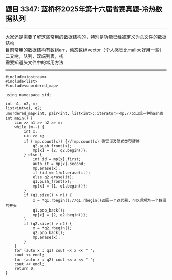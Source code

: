 ## 题目 3347: 蓝桥杯2025年第十六届省赛真题-冷热数据队列
___
大家还是需要了解这些常用的数据结构的，特别是功能已经被定义为头文件的数据结构  
目前常用的数据结构有数组arr，动态数组vector（个人感觉比malloc好用一些）  
二叉树，队列，双端列表，栈  
需要知道头文件中的常用方法  
___  
```
#include<iostream>
#include<list>
#include<unordered_map>

using namespace std;

int n1, n2, m;
list<int>q1, q2;
unordered_map<int, pair<int, list<int>::iterator>>mp;//又出现一种hash表
int main() {
	cin >> n1 >> n2 >> m;
	while (m--) {
		int x;
		cin >> x;
		if (!mp.count(x)) {//!mp.count(x) 确实涉及隐式类型转换
			q2.push_front(x);
			mp[x] = {2, q2.begin()};
		} else {
			int id = mp[x].first;
			auto it = mp[x].second;
			mp.erase(x);
			if (id == 1)q1.erase(it);
			else q2.erase(it);
			q1.push_front(x);
			mp[x] = {1, q1.begin()};
		}
		if (q1.size() > n1) {
			x = *q1.rbegin();//q1.rbegin()返回一个迭代器，可以理解为一个数组的开头
			q1.pop_back();
			mp[x] = {2, q2.begin()};
		}
		if (q2.size() > n2) {
			x = *q2.rbegin();
			q2.pop_back();
			mp.erase(x);
		}
	}
	for (auto x : q1) cout << x << " ";
	cout << endl;
	for (auto x : q2) cout << x << " ";
	cout << endl;
	return 0;
}
```
